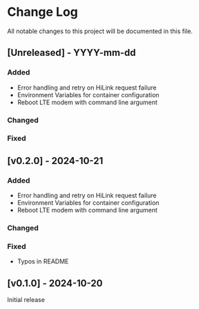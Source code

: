 
# Change Log
All notable changes to this project will be documented in this file.

## [Unreleased] - YYYY-mm-dd

### Added
- Error handling and retry on HiLink request failure
- Environment Variables for container configuration
- Reboot LTE modem with command line argument

### Changed

### Fixed

## [v0.2.0] - 2024-10-21

### Added
- Error handling and retry on HiLink request failure
- Environment Variables for container configuration
- Reboot LTE modem with command line argument

### Changed

### Fixed
- Typos in README

## [v0.1.0] - 2024-10-20

Initial release

